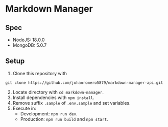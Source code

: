 # Markdown Manager

## Spec
- NodeJS: 18.0.0
- MongoDB: 5.0.7

## Setup
1. Clone this repository with
```
git clone https://github.com/johanromero5879/markdown-manager-api.git
```
2. Locate directory with `cd markdown-manager`.
3. Install dependencies with `npm install`.
4. Remove suffix `.sample` of `.env.sample` and set variables.
5. Execute in:
    - Development: `npm run dev`.
    - Production: `npm run build` and `npm start`.